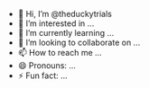 - 👋 Hi, I’m @theduckytrials
- 👀 I’m interested in ...
- 🌱 I’m currently learning ...
- 💞️ I’m looking to collaborate on ...
- 📫 How to reach me ...
- 😄 Pronouns: ...
- ⚡ Fun fact: ...

<!---
theduckytrials/theduckytrials is a ✨ special ✨ repository because its `README.md` (this file) appears on your GitHub profile.
You can click the Preview link to take a look at your changes.
--->

